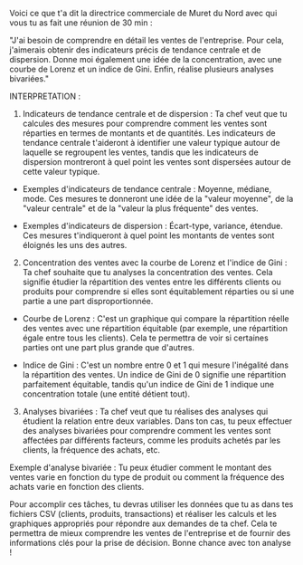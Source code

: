 Voici ce que t'a dit la directrice commerciale de Muret du Nord avec qui vous tu as fait une réunion de 30 min :

"J'ai besoin de comprendre en détail les ventes de l'entreprise. Pour cela, j'aimerais obtenir des indicateurs précis de tendance centrale et de dispersion. Donne moi également une idée de la concentration, avec une courbe de Lorenz et un indice de Gini. Enfin, réalise plusieurs analyses bivariées."

INTERPRETATION :

1. Indicateurs de tendance centrale et de dispersion : Ta chef veut que tu calcules des mesures pour comprendre comment les ventes sont réparties en termes de montants et de quantités. Les indicateurs de tendance centrale t'aideront à identifier une valeur typique autour de laquelle se regroupent les ventes, tandis que les indicateurs de dispersion montreront à quel point les ventes sont dispersées autour de cette valeur typique.

- Exemples d'indicateurs de tendance centrale : Moyenne, médiane, mode. Ces mesures te donneront une idée de la "valeur moyenne", de la "valeur centrale" et de la "valeur la plus fréquente" des ventes.

- Exemples d'indicateurs de dispersion : Écart-type, variance, étendue. Ces mesures t'indiqueront à quel point les montants de ventes sont éloignés les uns des autres.

2. Concentration des ventes avec la courbe de Lorenz et l'indice de Gini : Ta chef souhaite que tu analyses la concentration des ventes. Cela signifie étudier la répartition des ventes entre les différents clients ou produits pour comprendre si elles sont équitablement réparties ou si une partie a une part disproportionnée.

- Courbe de Lorenz : C'est un graphique qui compare la répartition réelle des ventes avec une répartition équitable (par exemple, une répartition égale entre tous les clients). Cela te permettra de voir si certaines parties ont une part plus grande que d'autres.

- Indice de Gini : C'est un nombre entre 0 et 1 qui mesure l'inégalité dans la répartition des ventes. Un indice de Gini de 0 signifie une répartition parfaitement équitable, tandis qu'un indice de Gini de 1 indique une concentration totale (une entité détient tout).

3. Analyses bivariées : Ta chef veut que tu réalises des analyses qui étudient la relation entre deux variables. Dans ton cas, tu peux effectuer des analyses bivariées pour comprendre comment les ventes sont affectées par différents facteurs, comme les produits achetés par les clients, la fréquence des achats, etc.

Exemple d'analyse bivariée : Tu peux étudier comment le montant des ventes varie en fonction du type de produit ou comment la fréquence des achats varie en fonction des clients.

Pour accomplir ces tâches, tu devras utiliser les données que tu as dans tes fichiers CSV (clients, produits, transactions) et réaliser les calculs et les graphiques appropriés pour répondre aux demandes de ta chef. Cela te permettra de mieux comprendre les ventes de l'entreprise et de fournir des informations clés pour la prise de décision. Bonne chance avec ton analyse !
